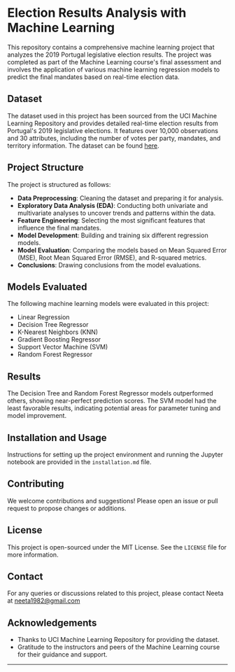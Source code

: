 # Election Results Analysis with Machine Learning

This repository contains a comprehensive machine learning project that analyzes the 2019 Portugal legislative election results. The project was completed as part of the Machine Learning course's final assessment and involves the application of various machine learning regression models to predict the final mandates based on real-time election data.

## Dataset

The dataset used in this project has been sourced from the UCI Machine Learning Repository and provides detailed real-time election results from Portugal's 2019 legislative elections. It features over 10,000 observations and 30 attributes, including the number of votes per party, mandates, and territory information. The dataset can be found [here](https://archive.ics.uci.edu/ml/datasets/Real-time+Election+Results%3A+Portugal+2019).

## Project Structure

The project is structured as follows:

- **Data Preprocessing**: Cleaning the dataset and preparing it for analysis.
- **Exploratory Data Analysis (EDA)**: Conducting both univariate and multivariate analyses to uncover trends and patterns within the data.
- **Feature Engineering**: Selecting the most significant features that influence the final mandates.
- **Model Development**: Building and training six different regression models.
- **Model Evaluation**: Comparing the models based on Mean Squared Error (MSE), Root Mean Squared Error (RMSE), and R-squared metrics.
- **Conclusions**: Drawing conclusions from the model evaluations.

## Models Evaluated

The following machine learning models were evaluated in this project:

- Linear Regression
- Decision Tree Regressor
- K-Nearest Neighbors (KNN)
- Gradient Boosting Regressor
- Support Vector Machine (SVM)
- Random Forest Regressor

## Results

The Decision Tree and Random Forest Regressor models outperformed others, showing near-perfect prediction scores. The SVM model had the least favorable results, indicating potential areas for parameter tuning and model improvement.

## Installation and Usage

Instructions for setting up the project environment and running the Jupyter notebook are provided in the `installation.md` file.

## Contributing

We welcome contributions and suggestions! Please open an issue or pull request to propose changes or additions.

## License

This project is open-sourced under the MIT License. See the `LICENSE` file for more information.

## Contact

For any queries or discussions related to this project, please contact Neeta at neeta1982@gmail.com

## Acknowledgements

- Thanks to UCI Machine Learning Repository for providing the dataset.
- Gratitude to the instructors and peers of the Machine Learning course for their guidance and support.

---
